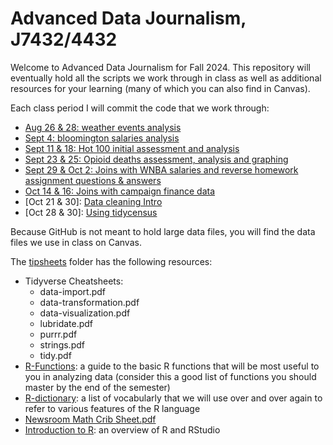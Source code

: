 # Advanced Data Journalism, J7432/4432
 
Welcome to Advanced Data Journalism for Fall 2024. This repository will eventually hold all the scripts we work through in class as well as additional resources for your learning (many of which you can also find in Canvas). 

Each class period I will commit the code that we work through:
-   [Aug 26 & 28: weather events analysis](https://eklucas.github.io/ADJF2024/scripts/weather-event-analysis.html)
-   [Sept 4: bloomington salaries analysis](https://eklucas.github.io/ADJF2024/scripts/bloomington-analysis.html)
-   [Sept 11 & 18: Hot 100 initial assessment and analysis](https://eklucas.github.io/ADJF2024/scripts/hot100-in-class.html)
-   [Sept 23 & 25: Opioid deaths assessment, analysis and graphing](https://eklucas.github.io/ADJF2024/scripts/opioid-death-in-class.html)
-   [Sept 29 & Oct 2: Joins with WNBA salaries and reverse homework assignment questions & answers](https://eklucas.github.io/ADJF2024/scripts/wnba-salaries-in-class.html)
-   [Oct 14 & 16: Joins with campaign finance data](https://eklucas.github.io/ADJF2024/scripts/FEC-analysis-in-class.html)
-   [Oct 21 & 30]: [Data cleaning Intro](https://eklucas.github.io/ADJF2024/scripts/data-cleaning-intro.html)
-   [Oct 28 & 30]: [Using tidycensus](https://eklucas.github.io/ADJF2024/scripts/tidycensus-in-class.html)

Because GitHub is not meant to hold large data files, you will find the data files we use in class on Canvas. 

The [tipsheets](/tipsheets) folder has the following resources: 
-   Tidyverse Cheatsheets: 
	- data-import.pdf
	- data-transformation.pdf
	- data-visualization.pdf
	- lubridate.pdf
	- purrr.pdf
	- strings.pdf
	- tidy.pdf
-   [R-Functions](https://eklucas.github.io/ADJF2024/tipsheets/R-Functions.html): a guide to the basic R functions that will be most useful to you in analyzing data (consider this a good list of functions you should master by the end of the semester)
-   [R-dictionary](https://eklucas.github.io/ADJF2024/tipsheets/R-dictionary.html): a list of vocabularly that we will use over and over again to refer to various features of the R language
-   [Newsroom Math Crib Sheet.pdf](https://github.com/eklucas/ADJF2024/blob/main/tipsheets/Newsroom%20Math%20Crib%20Sheet.pdf)
-   [Introduction to R](https://eklucas.github.io/ADJF2024/Introduction-to-R.html): an overview of R and RStudio